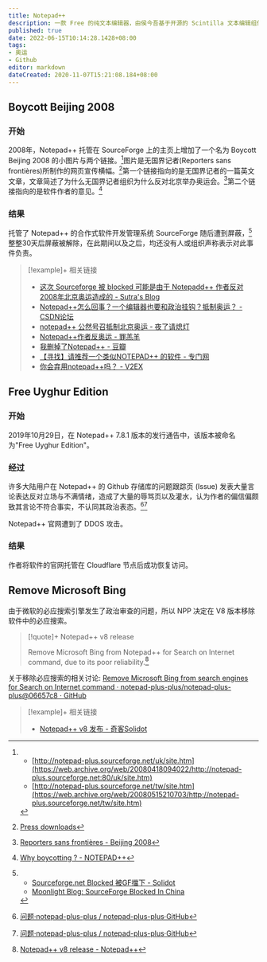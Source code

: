 ```yaml
---
title: Notepad++
description: 一款 Free 的纯文本编辑器，由侯今吾基于开源的 Scintilla 文本编辑组件独力研发
published: true
date: 2022-06-15T10:14:28.1428+08:00
tags:
- 奥运
- Github
editor: markdown
dateCreated: 2020-11-07T15:21:08.184+08:00
---
```


## Boycott Beijing 2008

### 开始

2008年，Notepad++ 托管在 SourceForge 上的主页上增加了一个名为 Boycott Beijing 2008 的小图片与两个链接。[^uk_site]图片是无国界记者(Reporters sans frontières)所制作的网页宣传横幅。[^Press]第一个链接指向的是无国界记者的一篇英文文章，文章简述了为什么无国界记者组织为什么反对北京举办奥运会。[^RSF]第二个链接指向的是软件作者的意见。[^Olympic]

[^uk_site]:
    +   [http://notepad-plus.sourceforge.net/uk/site.htm](https://web.archive.org/web/20080418094022/http://notepad-plus.sourceforge.net:80/uk/site.htm)
    +   [http://notepad-plus.sourceforge.net/tw/site.htm](https://web.archive.org/web/20080515210703/http://notepad-plus.sourceforge.net/tw/site.htm)

[^Press]: [Press downloads](https://web.archive.org/web/20080625034705/http://www.rsf.org/rubrique.php3?id_rubrique=111&id_mot=888)

[^RSF]: [Reporters sans frontières - Beijing 2008](https://web.archive.org/web/20080913082230/http://www.rsf.org/rubrique.php3?id_rubrique=174)

[^Olympic]: [Why boycotting ? - NOTEPAD++](https://web.archive.org/web/20080420050851/http://notepad-plus.sourceforge.net/uk/whyBoycotting.php?lang=uk)

<!-- 
这是手铐的高清1080P素材图片，但原始作者及其来源我并没能找到
[壁纸 : 手铐 1920x1200 - drakulaboy - 1358091 - 电脑桌面壁纸 - WallHere 壁纸库](https://web.archive.org/web/20201105043432/https://wallhere.com/zh/wallpaper/1358091)
-->

### 结果

托管了 Notepad++ 的合作式软件开发管理系统 SourceForge 随后遭到屏蔽，[^6791]整整30天后屏蔽被解除，在此期间以及之后，均还没有人或组织声称表示对此事件负责。

[^6791]:
    +   [Sourceforge.net Blocked 被GF擋下 - Solidot](https://web.archive.org/web/20181217014416/https://www.solidot.org/story?sid=6791)
    +   [Moonlight Blog: SourceForge Blocked In China](https://web.archive.org/web/20190322142604/https://www.moon-blog.com/2008/06/sourceforge-blocked-in-china.html)

[^1429]: [SourceForge可正常访问 - 月光博客](https://web.archive.org/web/20080910191337/http://www.williamlong.info/archives/1429.html)

> [!example]+ 相关链接
>
> +   [这次 Sourceforge 被 blocked 可能是由于 Notepadd++ 作者反对2008年北京奥运造成的 - Sutra's Blog](https://web.archive.org/web/20201105143128/https://zhoushuqun.wordpress.com/2008/06/29/这次-sourceforge-被-blocked-可能是由于-notepadd-作者反对2008年北京奥运造/)
> +   [Notepad++怎么回事？一个编辑器也要和政治挂钩？抵制奥运？ - CSDN论坛](https://web.archive.org/web/20201106102721/https://bbs.csdn.net/topics/240010954)
> +   [notepad++ 公然号召抵制北京奥运 - 夜了请熄灯](https://web.archive.org/web/20201106102725/https://blk806.wordpress.com/2008/04/17/notepad-公然号召抵制北京奥运/)
> +   [Notepad++作者反奥运 - 罪羔羊](https://web.archive.org/web/20201106102829/https://zuigaoyang.wordpress.com/2010/04/08/让notepad去喊他娘/)
> +   [我删掉了Notepad++ - 豆瓣](https://web.archive.org/web/20201107150745/https://www.douban.com/note/10729861/)
> +   [【寻找】请推荐一个类似NOTEPAD++ 的软件 - 专门网](https://archive.is/bmTPt "https://forum.51nb.com/forum.php?mod=viewthread&tid=699723")
> +   [你会弃用notepad++吗？ - V2EX](https://web.archive.org/web/20201105035752/https://www.v2ex.com/t/14059)

## Free Uyghur Edition

### 开始

2019年10月29日，在 Notepad++ 7.8.1 版本的发行通告中，该版本被命名为"Free Uyghur Edition"。

### 经过

许多大陆用户在 Notepad++ 的 Github 存储库的问题跟踪页 (Issue) 发表大量言论表达反对立场与不满情绪，造成了大量的辱骂页以及灌水，认为作者的偏信偏颇致其言论不符合事实，不认同其政治表态。[^20191030145731][^20191030071237]

[^20191030071237]: [问题·notepad-plus-plus / notepad-plus-plus·GitHub](https://web.archive.org/web/20191030071237/https://github.com/notepad-plus-plus/notepad-plus-plus/issues)

[^20191030145731]: [问题·notepad-plus-plus / notepad-plus-plus·GitHub](https://web.archive.org/web/20191030145731/https://github.com/notepad-plus-plus/notepad-plus-plus/issues?q=is%3Aissue+is%3Aclosed)

Notepad++ 官网遭到了 DDOS 攻击。

### 结果

作者将软件的官网托管在 Cloudflare 节点后成功恢复访问。

## Remove Microsoft Bing

由于微软的必应搜索引擎发生了政治审查的问题，所以 NPP 决定在 V8 版本移除软件中的必应搜索。

> [!quote]+ Notepad++ v8 release
>
> Remove Microsoft Bing from Notepad++ for Search on Internet command, due to its poor reliability.[^v8]

[^v8]: [Notepad++ v8 release - Notepad++](https://web.archive.org/web/20210611062428/https://notepad-plus-plus.org/downloads/v8/)

关于移除必应搜索的相关讨论: [Remove Microsoft Bing from search engines for Search on Internet command · notepad-plus-plus/notepad-plus-plus@06657c8 · GitHub](https://web.archive.org/web/20210608143826/https://github.com/notepad-plus-plus/notepad-plus-plus/commit/06657c82b3b9a1871c483982282f046b1ac7b3be)

> [!example]+ 相关链接
>
> +   [Notepad++ v8 发布 - 奇客Solidot](https://web.archive.org/web/20210608100245/https://www.solidot.org/story?sid=67977)
